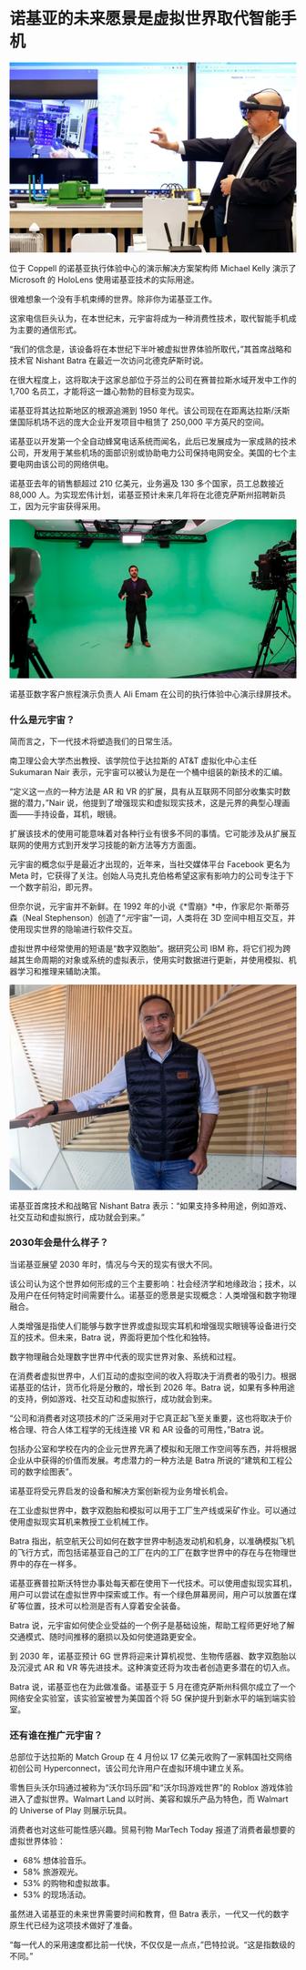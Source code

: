 # 诺基亚的未来愿景是虚拟世界取代智能手机




![元宇宙](10.png)

位于 Coppell 的诺基亚执行体验中心的演示解决方案架构师 Michael Kelly 演示了 Microsoft 的 HoloLens 使用诺基亚技术的实际用途。



很难想象一个没有手机束缚的世界。除非你为诺基亚工作。

这家电信巨头认为，在本世纪末，元宇宙将成为一种消费性技术，取代智能手机成为主要的通信形式。

“我们的信念是，该设备将在本世纪下半叶被虚拟世界体验所取代，”其首席战略和技术官 Nishant Batra 在最近一次访问北德克萨斯时说。

在很大程度上，这将取决于这家总部位于芬兰的公司在赛普拉斯水域开发中工作的 1,700 名员工，才能将这一雄心勃勃的目标变为现实。

诺基亚将其达拉斯地区的根源追溯到 1950 年代。该公司现在在距离达拉斯/沃斯堡国际机场不远的庞大企业开发项目中租赁了 250,000 平方英尺的空间。

诺基亚以开发第一个全自动蜂窝电话系统而闻名，此后已发展成为一家成熟的技术公司，开发用于某些机场的面部识别或协助电力公司保持电网安全。美国的七个主要电网由该公司的网络供电。

诺基亚去年的销售额超过 210 亿美元，业务遍及 130 多个国家，员工总数接近 88,000 人。为实现宏伟计划，诺基亚预计未来几年将在北德克萨斯州招聘新员工，因为元宇宙获得采用。

![诺基亚数字客户旅程演示负责人 Ali Emam 在公司的执行体验中心演示绿屏技术。](11.png)

诺基亚数字客户旅程演示负责人 Ali Emam 在公司的执行体验中心演示绿屏技术。



### 什么是元宇宙？

简而言之，下一代技术将塑造我们的日常生活。

南卫理公会大学杰出教授、该学院位于达拉斯的 AT&T 虚拟化中心主任 Sukumaran Nair 表示，元宇宙可以被认为是在一个桶中组装的新技术的汇编。

“定义这一点的一种方法是 AR 和 VR 的扩展，具有从互联网不同部分收集实时数据的潜力，”Nair 说，他提到了增强现实和虚拟现实技术，这是元界的典型心理画面——手持设备，耳机，眼镜。

扩展该技术的使用可能意味着对各种行业有很多不同的事情。它可能涉及从扩展互联网的使用方式到开发学习技能的新方法等方方面面。

元宇宙的概念似乎是最近才出现的，近年来，当社交媒体平台 Facebook 更名为 Meta 时，它获得了关注。创始人马克扎克伯格希望这家有影响力的公司专注于下一个数字前沿，即元界。

但奈尔说，元宇宙并不新鲜。在 1992 年的小说《*雪崩》*中，作家尼尔·斯蒂芬森（Neal Stephenson）创造了“*元*宇宙”一词，人类将在 3D 空间中相互交互，并使用现实世界的隐喻进行软件交互。

虚拟世界中经常使用的短语是“数字双胞胎”。据研究公司 IBM 称，将它们视为跨越其生命周期的对象或系统的虚拟表示，使用实时数据进行更新，并使用模拟、机器学习和推理来辅助决策。

![诺基亚首席技术和战略官 Nishant Batra 表示：“如果支持多种用途，例如游戏、社交互动和虚拟旅行，成功就会到来。”](12.png)

诺基亚首席技术和战略官 Nishant Batra 表示：“如果支持多种用途，例如游戏、社交互动和虚拟旅行，成功就会到来。”



### 2030年会是什么样子？

当诺基亚展望 2030 年时，情况与今天的现实有很大不同。

该公司认为这个世界如何形成的三个主要影响：社会经济学和地缘政治；技术，以及用户在任何特定时间需要什么。诺基亚的愿景是实现概念：人类增强和数字物理融合。

人类增强是指使人们能够与数字世界或虚拟现实耳机和增强现实眼镜等设备进行交互的技术。但未来，Batra 说，界面将更加个性化和独特。

数字物理融合处理数字世界中代表的现实世界对象、系统和过程。

在消费者虚拟世界中，人们互动的虚拟空间的收入将取决于消费者的吸引力。根据诺基亚的估计，货币化将是分散的，增长到 2026 年。Batra 说，如果有多种用途的支持，例如游戏、社交互动和虚拟旅行，成功就会到来。

“公司和消费者对这项技术的广泛采用对于它真正起飞至关重要，这也将取决于价格合理、符合人体工程学的无线连接 VR 和 AR 设备的可用性，”Batra 说。

包括办公室和学校在内的企业元世界充满了模拟和无限工作空间等东西，并将根据企业从中获得的价值而发展。考虑潜力的一种方法是 Batra 所说的“建筑和工程公司的数字绘图表”。

诺基亚将受元界启发的设备和解决方案创新视为业务增长机会。

在工业虚拟世界中，数字双胞胎和模拟可以用于工厂生产线或采矿作业。可以通过使用虚拟现实耳机来教授工业机械工作。

Batra 指出，航空航天公司如何在数字世界中制造发动机和机身，以准确模拟飞机的飞行方式，而包括诺基亚自己的工厂在内的工厂在数字世界中的存在与在物理世界中的存在一样多。

诺基亚赛普拉斯沃特世办事处每天都在使用下一代技术。可以使用虚拟现实耳机，用户可以尝试在虚拟世界中探索或工作。有一个绿色屏幕房间，用户可以放置在煤矿等位置，技术可以检测是否有人穿着安全装备。

Batra 说，元宇宙如何使企业受益的一个例子是基础设施，帮助工程师更好地了解交通模式、随时间推移的磨损以及如何使道路更安全。

到 2030 年，诺基亚预计 6G 世界将迎来计算机视觉、生物传感器、数字双胞胎以及沉浸式 AR 和 VR 等先进技术。这种演变还将为攻击者创造更多潜在的切入点。

Batra 说，诺基亚也在为此做准备。诺基亚于 5 月在德克萨斯州科佩尔成立了一个网络安全实验室，该实验室被誉为美国首个将 5G 保护提升到新水平的端到端实验室。

### 还有谁在推广元宇宙？

总部位于达拉斯的 Match Group 在 4 月份以 17 亿美元收购了一家韩国社交网络初创公司 Hyperconnect，该公司允许用户在虚拟环境中建立关系。

零售巨头沃尔玛通过被称为“沃尔玛乐园”和“沃尔玛游戏世界”的 Roblox 游戏体验进入了虚拟世界。Walmart Land 以时尚、美容和娱乐产品为特色，而 Walmart 的 Universe of Play 则展示玩具。

消费者也对这些可能性感兴趣。贸易刊物 MarTech Today 报道了消费者最想要的虚拟世界体验：

- 68% 想体验音乐。
- 58% 旅游观光。
- 53% 的购物和虚拟故事。
- 53% 的现场活动。

虽然进入诺基亚的未来世界需要时间和教育，但 Batra 表示，一代又一代的数字原生代已经为这项技术做好了准备。

“每一代人的采用速度都比前一代快，不仅仅是一点点，”巴特拉说。“这是指数级的不同。”
